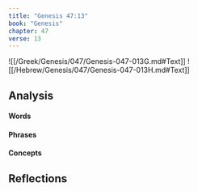 ```yaml
---
title: "Genesis 47:13"
book: "Genesis"
chapter: 47
verse: 13
---
```

![[/Greek/Genesis/047/Genesis-047-013G.md#Text]]
![[/Hebrew/Genesis/047/Genesis-047-013H.md#Text]]

## Analysis

#### Words

#### Phrases

#### Concepts

## Reflections
